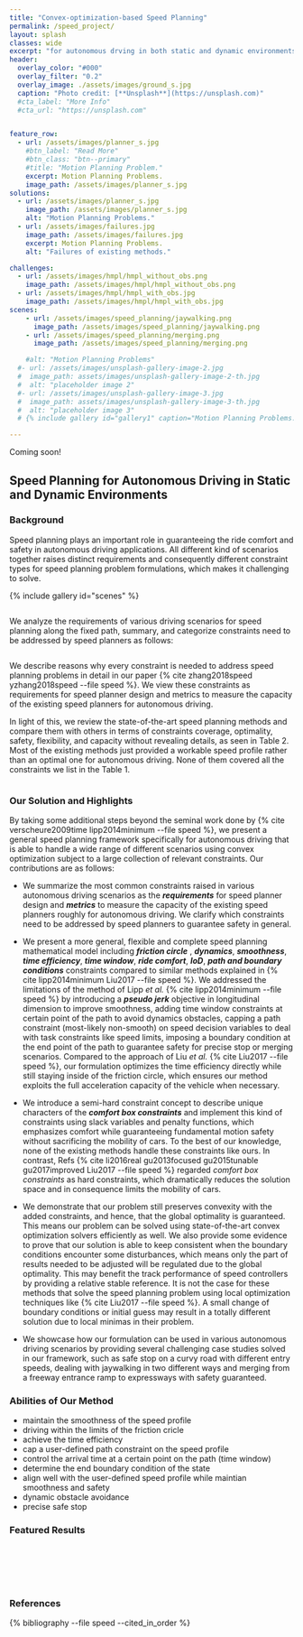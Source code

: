 ```yaml
---
title: "Convex-optimization-based Speed Planning"
permalink: /speed_project/
layout: splash
classes: wide
excerpt: "for autonomous drving in both static and dynamic environments."
header:
  overlay_color: "#000"
  overlay_filter: "0.2"
  overlay_image: ./assets/images/ground_s.jpg
  caption: "Photo credit: [**Unsplash**](https://unsplash.com)"
  #cta_label: "More Info"
  #cta_url: "https://unsplash.com"


feature_row:
  - url: /assets/images/planner_s.jpg
    #btn_label: "Read More"
    #btn_class: "btn--primary"
    #title: "Motion Planning Problem."
    excerpt: Motion Planning Problems.
    image_path: /assets/images/planner_s.jpg
solutions:
  - url: /assets/images/planner_s.jpg
    image_path: /assets/images/planner_s.jpg
    alt: "Motion Planning Problems."
  - url: /assets/images/failures.jpg
    image_path: /assets/images/failures.jpg
    excerpt: Motion Planning Problems.
    alt: "Failures of existing methods."

challenges:
  - url: /assets/images/hmpl/hmpl_without_obs.png
    image_path: /assets/images/hmpl/hmpl_without_obs.png
  - url: /assets/images/hmpl/hmpl_with_obs.jpg
    image_path: /assets/images/hmpl/hmpl_with_obs.jpg
scenes:
    - url: /assets/images/speed_planning/jaywalking.png
      image_path: /assets/images/speed_planning/jaywalking.png
    - url: /assets/images/speed_planning/merging.png
      image_path: /assets/images/speed_planning/merging.png

    #alt: "Motion Planning Problems"
  #- url: /assets/images/unsplash-gallery-image-2.jpg
  #  image_path: assets/images/unsplash-gallery-image-2-th.jpg
  #  alt: "placeholder image 2"
  #- url: /assets/images/unsplash-gallery-image-3.jpg
  #  image_path: assets/images/unsplash-gallery-image-3-th.jpg
  #  alt: "placeholder image 3"
  # {% include gallery id="gallery1" caption="Motion Planning Problems." %}

---
```

Coming soon!

## Speed Planning for Autonomous Driving in Static and Dynamic Environments

### Background
Speed planning plays an important role in guaranteeing the ride comfort and safety in autonomous driving applications. All different kind of scenarios together raises distinct requirements and consequently different constraint types for speed planning problem formulations, which makes it challenging to solve.

{% include gallery id="scenes" %}

  <figure style="width: 500px" class="align-center">
    <img src="{{ site.url }}{{ site.baseurl }}/assets/images/speed_planning/cross.png" alt="">
    <figcaption></figcaption>
  </figure>

We analyze the requirements of various driving scenarios for speed planning along the fixed path, summary, and categorize constraints need to be addressed by speed planners as follows:
<figure style="width: 1000px" class="align-center">
  <img src="{{ site.url }}{{ site.baseurl }}/assets/images/speed_planning/constraint_type.png" alt="">
  <figcaption></figcaption>
</figure>

We describe reasons why every constraint is needed to address speed planning problems in detail in our paper {% cite zhang2018speed yzhang2018speed --file speed %}. We view these constraints as requirements for speed planner design and metrics to measure the capacity of the existing speed planners for autonomous driving.

In light of this, we review the state-of-the-art speed planning methods and compare them with others in terms of constraints coverage, optimality, safety, flexibility, and capacity without revealing details, as seen in Table 2. Most of the existing methods just provided a workable speed profile rather than an optimal one for autonomous driving.  None of them covered all the constraints we list in the Table 1.
<figure style="width: 1000px" class="align-center">
  <img src="{{ site.url }}{{ site.baseurl }}/assets/images/speed_planning/capacity.png" alt="">
  <figcaption></figcaption>
</figure>

### Our Solution and Highlights

By taking some additional steps beyond the seminal work done by {% cite verscheure2009time  lipp2014minimum --file speed %}, we present a general speed planning framework specifically for autonomous driving that is able to handle a wide range of different scenarios using convex optimization subject to a large collection of relevant constraints. Our contributions are as follows:
*  We summarize the most common constraints raised in various autonomous driving scenarios as the ***requirements*** for speed planner design and ***metrics*** to measure the capacity of the existing speed planners roughly for autonomous driving. We clarify which constraints need to be addressed by speed planners to guarantee safety in general.

* We present a more general, flexible and complete speed planning mathematical model including ***friction circle*** , ***dynamics***, ***smoothness***, ***time efficiency***, ***time window***, ***ride comfort***, ***IoD***, ***path and boundary conditions*** constraints compared to similar methods explained in {% cite lipp2014minimum Liu2017 --file speed %}. We addressed the limitations of the method of Lipp *et al.* {% cite lipp2014minimum --file speed %} by introducing a ***pseudo jerk*** objective in longitudinal dimension to improve smoothness, adding time window constraints at certain point of the path to avoid dynamics obstacles, capping a path constraint (most-likely non-smooth) on speed decision variables to deal with task constraints like speed limits, imposing a boundary condition at the end point of the path to guarantee safety for precise stop or merging scenarios. Compared to the approach of Liu *et al.* {% cite Liu2017 --file speed %}, our formulation optimizes the time efficiency directly while still staying inside of the friction circle, which ensures our method exploits the full acceleration capacity of the vehicle when necessary.  

*  We introduce a semi-hard constraint concept to describe unique characters of the ***comfort box constraints*** and implement this kind of constraints using slack variables and penalty functions, which emphasizes comfort while guaranteeing fundamental motion safety without sacrificing the mobility of cars.  To the best of our knowledge, none of the existing methods handle these constraints like ours. In contrast, Refs {% cite li2016real gu2013focused gu2015tunable gu2017improved Liu2017  --file speed %} regarded *comfort box constraints* as hard constraints, which dramatically reduces the solution space and in consequence limits the mobility of cars.

*  We demonstrate that our problem still preserves convexity with the added constraints, and hence, that the global optimality is guaranteed.  This means our problem can be solved using state-of-the-art convex optimization solvers efficiently as well.  We also provide some evidence to prove that our solution is able to keep consistent when the boundary conditions encounter some disturbances, which means only the part of results needed to be adjusted will be regulated due to the global optimality. This may benefit the track performance of speed controllers by providing a relative stable reference.  It is not the case for these methods that solve the speed planning problem using local optimization techniques like {% cite Liu2017 --file speed %}. A small change of boundary conditions or initial guess may result in a totally different solution due to local minimas in their problem.

*  We showcase how our formulation can be used in various autonomous driving scenarios by providing several challenging case studies solved in our framework, such as safe stop on a curvy road with different entry speeds, dealing with jaywalking in two different ways and merging from a freeway entrance ramp to expressways with safety guaranteed.



### Abilities of Our Method
* maintain the smoothness of the speed profile  
* driving within the limits of the friction cricle
* achieve the time efficiency
* cap a user-defined path constraint on the speed profile
* control the arrival time at a certain point on the path (time window)
* determine the end boundary condition of the state
* align well with the user-defined speed profile while maintian smoothness and safety
* dynamic obstacle avoidance
* precise safe stop


### Featured Results

<figure style="width: 1000px" class="align-center">
  <img src="{{ site.url }}{{ site.baseurl }}/assets/images/speed_planning/smoothness.png" alt="">
  <figcaption></figcaption>
</figure>

<figure style="width: 1000px" class="align-center">
  <img src="{{ site.url }}{{ site.baseurl }}/assets/images/speed_planning/boundary_condition.png" alt="">
  <figcaption></figcaption>
</figure>
<figure style="width: 1000px" class="align-center">
  <img src="{{ site.url }}{{ site.baseurl }}/assets/images/speed_planning/path_constraint.png" alt="">
  <figcaption></figcaption>
</figure>

<figure style="width: 1000px" class="align-center">
  <img src="{{ site.url }}{{ site.baseurl }}/assets/images/speed_planning/task_constraint.png" alt="">
  <figcaption></figcaption>
</figure>

<figure style="width: 800px" class="align-center">
  <img src="{{ site.url }}{{ site.baseurl }}/assets/images/speed_planning/semi_hard.png" alt="">
  <figcaption></figcaption>
</figure>

<figure style="width: 1000px" class="align-center">
  <img src="{{ site.url }}{{ site.baseurl }}/assets/images/speed_planning/result_jay.png" alt="">
  <figcaption></figcaption>
</figure>


### References

{% bibliography --file speed --cited_in_order %}
